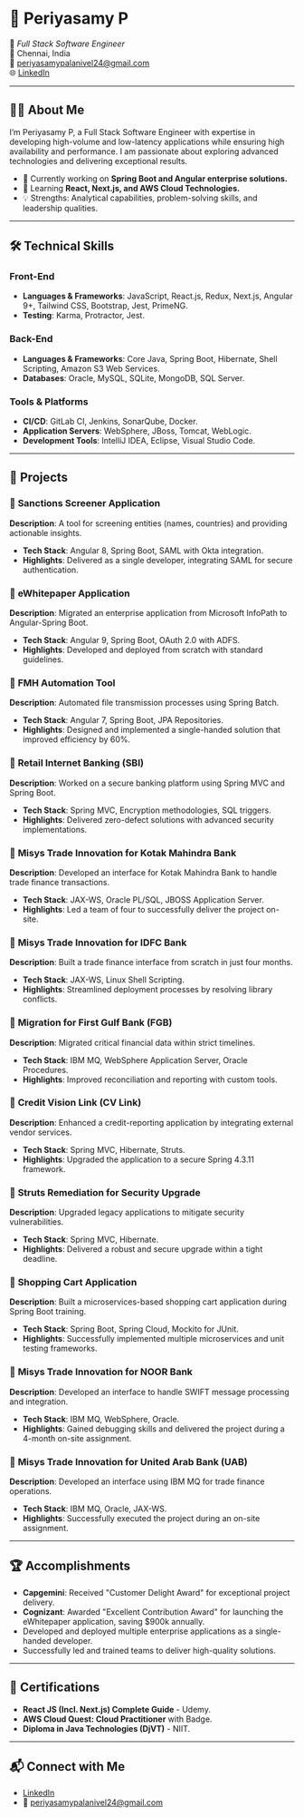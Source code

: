# 💼 Periyasamy P  

🚀 *Full Stack Software Engineer*  
📍 Chennai, India  
📧 [periyasamypalanivel24@gmail.com](mailto:periyasamypalanivel24@gmail.com)  
🌐 [LinkedIn](https://www.linkedin.com/in/periyasamy-palanivel)  

---

## 👨‍💻 About Me  

I’m Periyasamy P, a Full Stack Software Engineer with expertise in developing high-volume and low-latency applications while ensuring high availability and performance. I am passionate about exploring advanced technologies and delivering exceptional results.  

- 🔭 Currently working on **Spring Boot and Angular enterprise solutions.**  
- 🌱 Learning **React, Next.js, and AWS Cloud Technologies.**  
- 💡 Strengths: Analytical capabilities, problem-solving skills, and leadership qualities.  

---

## 🛠️ Technical Skills  

### Front-End  
- **Languages & Frameworks**: JavaScript, React.js, Redux, Next.js, Angular 9+, Tailwind CSS, Bootstrap, Jest, PrimeNG.  
- **Testing**: Karma, Protractor, Jest.  

### Back-End  
- **Languages & Frameworks**: Core Java, Spring Boot, Hibernate, Shell Scripting, Amazon S3 Web Services.  
- **Databases**: Oracle, MySQL, SQLite, MongoDB, SQL Server.  

### Tools & Platforms  
- **CI/CD**: GitLab CI, Jenkins, SonarQube, Docker.  
- **Application Servers**: WebSphere, JBoss, Tomcat, WebLogic.  
- **Development Tools**: IntelliJ IDEA, Eclipse, Visual Studio Code.  

---

## 📂 Projects  

### 🌟 **Sanctions Screener Application**  
**Description**: A tool for screening entities (names, countries) and providing actionable insights.  
- **Tech Stack**: Angular 8, Spring Boot, SAML with Okta integration.  
- **Highlights**: Delivered as a single developer, integrating SAML for secure authentication.  

### 🌟 **eWhitepaper Application**  
**Description**: Migrated an enterprise application from Microsoft InfoPath to Angular-Spring Boot.  
- **Tech Stack**: Angular 9, Spring Boot, OAuth 2.0 with ADFS.  
- **Highlights**: Developed and deployed from scratch with standard guidelines.  

### 🌟 **FMH Automation Tool**  
**Description**: Automated file transmission processes using Spring Batch.  
- **Tech Stack**: Angular 7, Spring Boot, JPA Repositories.  
- **Highlights**: Designed and implemented a single-handed solution that improved efficiency by 60%.  

### 🌟 **Retail Internet Banking (SBI)**  
**Description**: Worked on a secure banking platform using Spring MVC and Spring Boot.  
- **Tech Stack**: Spring MVC, Encryption methodologies, SQL triggers.  
- **Highlights**: Delivered zero-defect solutions with advanced security implementations.  

### 🌟 **Misys Trade Innovation for Kotak Mahindra Bank**  
**Description**: Developed an interface for Kotak Mahindra Bank to handle trade finance transactions.  
- **Tech Stack**: JAX-WS, Oracle PL/SQL, JBOSS Application Server.  
- **Highlights**: Led a team of four to successfully deliver the project on-site.  

### 🌟 **Misys Trade Innovation for IDFC Bank**  
**Description**: Built a trade finance interface from scratch in just four months.  
- **Tech Stack**: JAX-WS, Linux Shell Scripting.  
- **Highlights**: Streamlined deployment processes by resolving library conflicts.  

### 🌟 **Migration for First Gulf Bank (FGB)**  
**Description**: Migrated critical financial data within strict timelines.  
- **Tech Stack**: IBM MQ, WebSphere Application Server, Oracle Procedures.  
- **Highlights**: Improved reconciliation and reporting with custom tools.  

### 🌟 **Credit Vision Link (CV Link)**  
**Description**: Enhanced a credit-reporting application by integrating external vendor services.  
- **Tech Stack**: Spring MVC, Hibernate, Struts.  
- **Highlights**: Upgraded the application to a secure Spring 4.3.11 framework.  

### 🌟 **Struts Remediation for Security Upgrade**  
**Description**: Upgraded legacy applications to mitigate security vulnerabilities.  
- **Tech Stack**: Spring MVC, Hibernate.  
- **Highlights**: Delivered a robust and secure upgrade within a tight deadline.  

### 🌟 **Shopping Cart Application**  
**Description**: Built a microservices-based shopping cart application during Spring Boot training.  
- **Tech Stack**: Spring Boot, Spring Cloud, Mockito for JUnit.  
- **Highlights**: Successfully implemented multiple microservices and unit testing frameworks.  

### 🌟 **Misys Trade Innovation for NOOR Bank**  
**Description**: Developed an interface to handle SWIFT message processing and integration.  
- **Tech Stack**: IBM MQ, WebSphere, Oracle.  
- **Highlights**: Gained debugging skills and delivered the project during a 4-month on-site assignment.  

### 🌟 **Misys Trade Innovation for United Arab Bank (UAB)**  
**Description**: Developed an interface using IBM MQ for trade finance operations.  
- **Tech Stack**: IBM MQ, Oracle, JAX-WS.  
- **Highlights**: Successfully executed the project during an on-site assignment.  

---

## 🏆 Accomplishments  

- **Capgemini**: Received "Customer Delight Award" for exceptional project delivery.  
- **Cognizant**: Awarded "Excellent Contribution Award" for launching the eWhitepaper application, saving $900k annually.  
- Developed and deployed multiple enterprise applications as a single-handed developer.  
- Successfully led and trained teams to deliver high-quality solutions.  

---

## 📜 Certifications  

- **React JS (Incl. Next.js) Complete Guide** - Udemy.  
- **AWS Cloud Quest: Cloud Practitioner** with Badge.  
- **Diploma in Java Technologies (DjVT)** - NIIT.  

---

## 📬 Connect with Me  

- [LinkedIn](https://www.linkedin.com/in/periyasamy-palanivel)  
- 📧 [periyasamypalanivel24@gmail.com](mailto:periyasamypalanivel24@gmail.com)  
